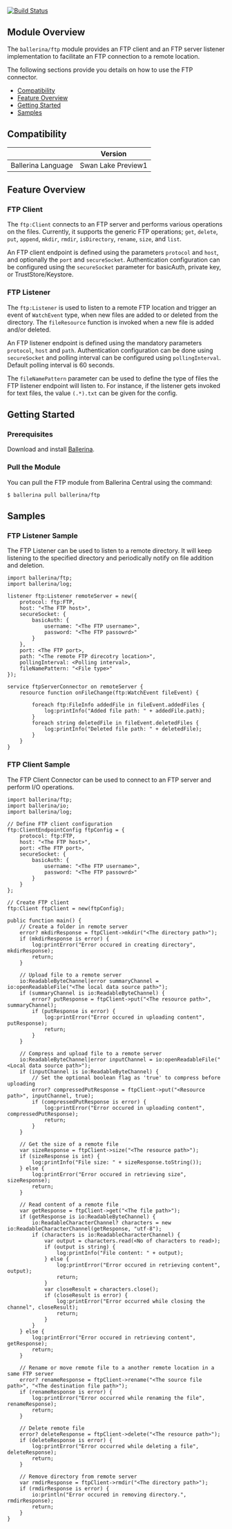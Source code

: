 [![Build Status](https://travis-ci.org/ballerina-platform/module-ftp.svg?branch=master)](https://travis-ci.org/ballerina-platform/module-ftp)

## Module Overview

The `ballerina/ftp` module provides an FTP client and an FTP server listener implementation to facilitate an FTP connection 
to a remote location.

The following sections provide you details on how to use the FTP connector.

- [Compatibility](#compatibility)
- [Feature Overview](#feature-overview)
- [Getting Started](#getting-started)
- [Samples](#samples)

## Compatibility

|                             |           Version           |
|:---------------------------:|:---------------------------:|
| Ballerina Language          |      Swan Lake Preview1     |

## Feature Overview

### FTP Client
The `ftp:Client` connects to an FTP server and performs various operations on the files. Currently, it supports the 
generic FTP operations; `get`, `delete`, `put`, `append`, `mkdir`, `rmdir`, `isDirectory`, `rename`, `size`, and
 `list`.

An FTP client endpoint is defined using the parameters `protocol` and `host`, and optionally the `port` and 
`secureSocket`. Authentication configuration can be configured using the `secureSocket` parameter for basicAuth, 
private key, or TrustStore/Keystore.

### FTP Listener
The `ftp:Listener` is used to listen to a remote FTP location and trigger an event of `WatchEvent` type, when new 
files are added to or deleted from the directory. The `fileResource` function is invoked when a new file is added 
and/or deleted.

An FTP listener endpoint is defined using the mandatory parameters `protocol`, `host` and  `path`. Authentication 
configuration can be done using `secureSocket` and polling interval can be configured using `pollingInterval`. 
Default polling interval is 60 seconds.

The `fileNamePattern` parameter can be used to define the type of files the FTP listener endpoint will listen to. 
For instance, if the listener gets invoked for text files, the value `(.*).txt` can be given for the config.

## Getting Started

### Prerequisites
Download and install [Ballerina](https://ballerina.io/downloads/).

### Pull the Module
You can pull the FTP module from Ballerina Central using the command:
```ballerina
$ ballerina pull ballerina/ftp
```

## Samples

### FTP Listener Sample
The FTP Listener can be used to listen to a remote directory. It will keep listening to the specified directory and 
periodically notify on file addition and deletion.

```ballerina
import ballerina/ftp;
import ballerina/log;

listener ftp:Listener remoteServer = new({
    protocol: ftp:FTP,
    host: "<The FTP host>",
    secureSocket: {
        basicAuth: {
            username: "<The FTP username>",
            password: "<The FTP passowrd>"
        }
    },
    port: <The FTP port>,
    path: "<The remote FTP direcotry location>",
    pollingInterval: <Polling interval>,
    fileNamePattern: "<File type>"
});

service ftpServerConnector on remoteServer {
    resource function onFileChange(ftp:WatchEvent fileEvent) {

        foreach ftp:FileInfo addedFile in fileEvent.addedFiles {
            log:printInfo("Added file path: " + addedFile.path);
        }
        foreach string deletedFile in fileEvent.deletedFiles {
            log:printInfo("Deleted file path: " + deletedFile);
        }
    }
}
```

### FTP Client Sample
The FTP Client Connector can be used to connect to an FTP server and perform I/O operations.

```ballerina
import ballerina/ftp;
import ballerina/io;
import ballerina/log;

// Define FTP client configuration
ftp:ClientEndpointConfig ftpConfig = {
    protocol: ftp:FTP,
    host: "<The FTP host>",
    port: <The FTP port>,
    secureSocket: {
        basicAuth: {
            username: "<The FTP username>",
            password: "<The FTP passowrd>"
        }
    }
};

// Create FTP client
ftp:Client ftpClient = new(ftpConfig);
    
public function main() {
    // Create a folder in remote server
    error? mkdirResponse = ftpClient->mkdir("<The directory path>");
    if (mkdirResponse is error) {
        log:printError("Error occured in creating directory", mkdirResponse);
        return;
    }
    
    // Upload file to a remote server
    io:ReadableByteChannel|error summaryChannel = io:openReadableFile("<The local data source path>");
    if (summaryChannel is io:ReadableByteChannel) {
        error? putResponse = ftpClient->put("<The resource path>", summaryChannel);   
        if (putResponse is error) {
            log:printError("Error occured in uploading content", putResponse);
            return;
        }
    }

    // Compress and upload file to a remote server
    io:ReadableByteChannel|error inputChannel = io:openReadableFile("<Local data source path>");
    if (inputChannel is io:ReadableByteChannel) {
        // Set the optional boolean flag as 'true' to compress before uploading
        error? compressedPutResponse = ftpClient->put("<Resource path>", inputChannel, true);   
        if (compressedPutResponse is error) {
            log:printError("Error occured in uploading content", compressedPutResponse);
            return;
        }
    }

    // Get the size of a remote file
    var sizeResponse = ftpClient->size("<The resource path>");
    if (sizeResponse is int) {
        log:printInfo("File size: " + sizeResponse.toString());
    } else {
        log:printError("Error occured in retrieving size", sizeResponse);
        return;
    }
    
    // Read content of a remote file
    var getResponse = ftpClient->get("<The file path>");
    if (getResponse is io:ReadableByteChannel) {
        io:ReadableCharacterChannel? characters = new io:ReadableCharacterChannel(getResponse, "utf-8");
        if (characters is io:ReadableCharacterChannel) {
            var output = characters.read(<No of characters to read>);
            if (output is string) {
                log:printInfo("File content: " + output);
            } else {
                log:printError("Error occured in retrieving content", output);
                return;
            }
            var closeResult = characters.close();
            if (closeResult is error) {
                log:printError("Error occurred while closing the channel", closeResult);
                return;
            }
        }
    } else {
        log:printError("Error occured in retrieving content", getResponse);
        return;
    }
    
    // Rename or move remote file to a another remote location in a same FTP server
    error? renameResponse = ftpClient->rename("<The source file path>", "<The destination file path>");
    if (renameResponse is error) {
        log:printError("Error occurred while renaming the file", renameResponse);
        return;
    }
    
    // Delete remote file
    error? deleteResponse = ftpClient->delete("<The resource path>");
    if (deleteResponse is error) {
        log:printError("Error occurred while deleting a file", deleteResponse);
        return;
    }
    
    // Remove directory from remote server
    var rmdirResponse = ftpClient->rmdir("<The directory path>");
    if (rmdirResponse is error) {
        io:println("Error occured in removing directory.", rmdirResponse); 
        return;
    }
}
```
